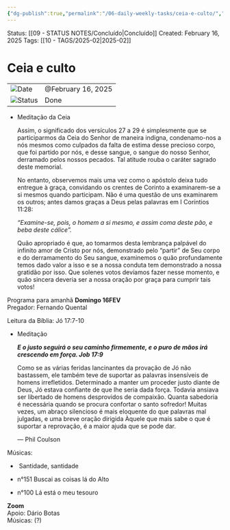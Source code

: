 ```yaml
---
{"dg-publish":true,"permalink":"/06-daily-weekly-tasks/ceia-e-culto/","dgPassFrontmatter":true,"noteIcon":"child","created":"2025-10-16T10:26:53.668+01:00","updated":"2025-10-18T20:50:26.005+01:00"}
---
```


Status: [[09 - STATUS NOTES/Concluído\|Concluído]]
Created: February 16, 2025
Tags: [[10 - TAGS/2025-02\|2025-02]]
# Ceia e culto

|                                                         |                    |
| ------------------------------------------------------- | ------------------ |
| ![](Dashboard/Attachments/calendar_gray%201285.svg)Date | @February 16, 2025 |
| ![](Dashboard/Attachments/burst_gray%207.svg)Status     | Done               |

- Meditação da Ceia
    
    Assim, o significado dos versículos 27 a 29 é simplesmente que se participarmos da Ceia do Senhor de maneira indigna, condenamo-nos a nós mesmos como culpados da falta de estima desse precioso corpo, que foi partido por nós, e desse sangue, o sangue do nosso Senhor, derramado pelos nossos pecados. Tal atitude rouba o caráter sagrado deste memorial.
    
    No entanto, observemos mais uma vez como o apóstolo deixa tudo entregue à graça, convidando os crentes de Corinto a examinarem-se a si mesmos quando participam. Não é uma questão de uns examinarem os outros; antes damos graças a Deus pelas palavras em I Coríntios 11:28:
    
    _“Examine-se, pois, o homem a si mesmo, e assim coma deste pão, e beba deste cálice”._
    
    Quão apropriado é que, ao tomarmos desta lembrança palpável do infinito amor de Cristo por nós, demonstrado pelo “partir” de Seu corpo e do derramamento do Seu sangue, examinemos o quão profundamente temos dado valor a isso e se a nossa conduta tem demonstrado a nossa gratidão por isso. Que solenes votos devíamos fazer nesse momento, e quão sincera deveria ser a nossa oração por graça para cumprir tais votos!
    

Programa para amanhã **Domingo 16FEV**  
Pregador: Fernando Quental

Leitura da Bíblia: Jó 17:7-10

- Meditação
    
    _**E o justo seguirá o seu caminho firmemente, e o puro de mãos irá crescendo em força. Job 17:9**_
    
    Como se as várias feridas lancinantes da provação de Jó não bastassem, ele também teve de suportar as palavras insensíveis de homens irrefletidos. Determinado a manter um proceder justo diante de Deus, Jó estava confiante de que lhe seria dada força. Todavia ansiava ser libertado de homens desprovidos de compaixão. Quanta sabedoria é necessária quando se procura confortar o santo sofredor! Muitas vezes, um abraço silencioso é mais eloquente do que palavras mal julgadas, e uma breve oração dirigida Àquele que mais sabe o que é suportar a reprovação, é a maior ajuda que se pode dar.
    
    — Phil Coulson
    

Músicas:

- ⁠ ⁠Santidade, santidade

- ⁠n°151 Buscai as coisas lá do Alto

- ⁠n°100 Lá está o meu tesouro

**Zoom**  
Apoio: Dário Botas  
Músicas: (?)